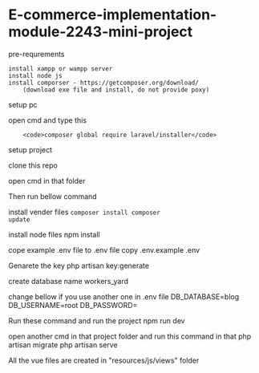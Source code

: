 # E-commerce-implementation-module-2243-mini-project

pre-requrements

    install xampp or wampp server
    install node js
    install comporser - https://getcomposer.org/download/
        (download exe file and install, do not provide poxy)
    
setup pc 

open cmd and type this

        <code>composer global require laravel/installer</code>
    
setup project

clone this repo

open cmd in that folder

Then run bellow command

install vender files
    <code>composer install
    composer update</code>

install node files
    npm install

cope example .env file to .env file
    copy .env.example .env

Genarete the key
    php artisan key:generate

create database name workers_yard

change bellow if you use another one in .env file
    DB_DATABASE=blog
    DB_USERNAME=root
    DB_PASSWORD=

Run these command and run the project
    npm run dev

open another cmd in that project folder and run this command in that
    php artisan migrate
    php artisan serve


All the vue files are created in "resources/js/views" folder